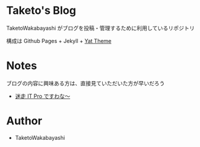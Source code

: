 # Taketo's Blog
TaketoWakabayashi がブログを投稿・管理するために利用しているリポジトリ

構成は Github Pages + Jekyll + [Yat Theme](https://github.com/jeffreytse/jekyll-theme-yat)

# Notes
ブログの内容に興味ある方は、直接見ていただいた方が早いだろう

- [迷走 IT Pro ですわな〜](https://taketowakabayashi.github.io/blog/)

# Author
- TaketoWakabayashi